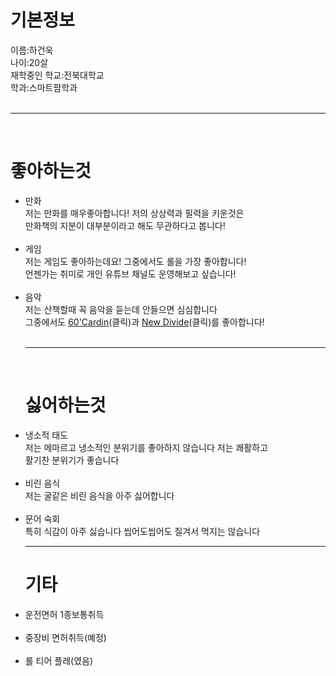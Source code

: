 <html lang="ko"
<head>
    
</head>
<body>
<h1>기본정보</h1>
이름:하건욱<br>
나이:20살<br>
재학중인 학교:전북대학교<br>
학과:스마트팜학과<br><br>
<hr>
<br><h1>좋아하는것</h1>
<ul>
<li>만화<br>
저는 만화를 매우좋아합니다! 저의 상상력과 필력을 키운것은<br>
만화책의 지분이 대부분이라고 해도 무관하다고 봅니다!<br><br>
<li>게임<br>
저는 게임도 좋아하는데요! 그중에서도 롤을 가장 좋아합니다!<br>
언젠가는 취미로 개인 유튜브 채널도 운영해보고 싶습니다!<br><br>
<li>음악<br>
저는 산책할때 꼭 음악을 듣는데 안들으면 심심합니다<br>
그중에서도 <a href="https://www.youtube.com/watch?v=0fN71Wtgoa8">60'Cardin</a>(클릭)과 <a href="https://www.youtube.com/watch?v=ysSxxIqKNN0">New Divide</a>(클릭)를 좋아합니다!<br><br>

<hr>
<br><h1>싫어하는것</h1>
<ul></ul>
<li>냉소적 태도 <br>
저는 메마르고 냉소적인 분위기를 좋아하지 않습니다 저는 쾌활하고<br>
 활기찬 분위기가 좋습니다<br><br>
<li>비린 음식</li>
저는 굴같은 비린 음식을 아주 싫어합니다<br><br>
<li>문어 숙회</li>
특히 식감이 아주 싫습니다 씹어도씹어도 질겨서 먹지는 않습니다<hr>
<h1>기타</h1>
<ul></ul>
<li>운전면허 1종보통취득<br><br>
<li>중장비 면허취득(예정)</li><br>
<li>롤 티어 플레(였음)</li><br>
</body>
